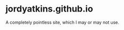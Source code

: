jordyatkins.github.io
=====================

A completely pointless site, which I may or may not use.
